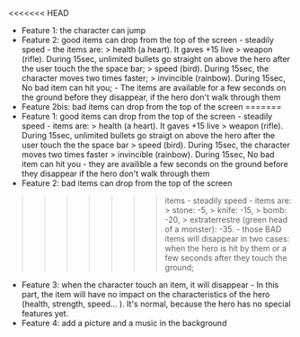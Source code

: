 <<<<<<< HEAD
- Feature 1: the character can jump 
- Feature 2: good items can drop from the top of the screen
            - steadily speed
            - the items are: 
                    > health (a heart). It gaves +15 live
                    > weapon (rifle). During 15sec, unlimited bullets go straight on above the hero after the user      touch the the space bar; 
                    > speed (bird). During 15sec, the character moves two times faster;
                    > invincible (rainbow). During 15sec, No bad item can hit you;
            - The items are available for a few seconds on the ground before they disappear, if the hero don't walk     through them
- Feature 2bis: bad items can drop from the top of the screen
=======
 - Feature 1: good items can drop from the top of the screen
            - steadily speed 
            - items are: 
                    > health (a heart). It gaves +15 live
                    > weapon (rifle). During 15sec, unlimited bullets go straigt on above the hero after the user touch the the space bar 
                    > speed (bird). During 15sec, the character moves two times faster 
                    > invincible (rainbow). During 15sec, No bad item can hit you
            - they are availible a few seconds on the ground before they disappear if the hero don't walk through them
- Feature 2: bad items can drop from the top of the screen
>>>>>>> items
            - steadily speed 
            - items are:
                    > stone: -5,
                    > knife: -15, 
                    > bomb: -20,
                    > extraterrestre (green head of a monster): -35.
            - those BAD items will disappear in two cases: when the hero is hit by them or a few seconds after they touch the ground;
- Feature 3: when the character touch an item, it will disappear
            - In this part, the item will have no impact on the characteristics of the hero (health, strength, speed... ). It's normal, because the hero has no special features yet. 
- Feature 4: add a picture and a music in the background 
